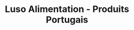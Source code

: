 ---
title: "Luso Alimentation - Produits Portugais"
url: /lormont/luso-alimentation-produits-portugais/
shop: Supermarkt
---